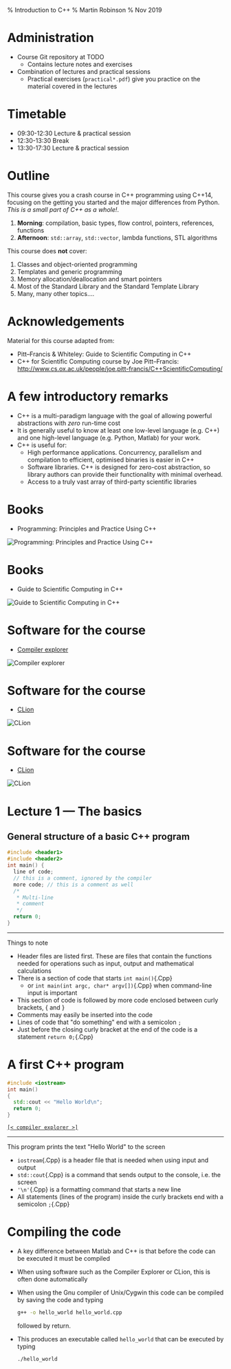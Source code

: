 % Introduction to C++
% Martin Robinson
% Nov 2019

# Administration

- Course Git repository at TODO
  - Contains lecture notes and exercises
- Combination of lectures and practical sessions
  - Practical exercises (`practical*.pdf`) give you practice on the material covered in the lectures

# Timetable

- 09:30-12:30 Lecture & practical session
- 12:30-13:30 Break
- 13:30-17:30 Lecture & practical session

# Outline

This course gives you a crash course in C++ programming using C++14, focusing on the
getting you started and the major differences from Python. *This is a small part of C++
as a whole!*.

1. **Morning**: compilation, basic types, flow control, pointers, references, functions
1. **Afternoon**: `std::array`, `std::vector`, lambda functions, STL algorithms

This course does **not** cover:
1. Classes and object-oriented programming
1. Templates and generic programming
1. Memory allocation/deallocation and smart pointers
1. Most of the Standard Library and the Standard Template Library
1. Many, many other topics....

# Acknowledgements

Material for this course adapted from:

- Pitt–Francis & Whiteley: Guide to Scientific Computing in C++
- C++ for Scientific Computing course by Joe Pitt–Francis:
  <http://www.cs.ox.ac.uk/people/joe.pitt-francis/C++ScientificComputing/>

# A few introductory remarks

- C++ is a multi-paradigm language with the goal of allowing powerful abstractions with *zero* run-time cost
- It is generally useful to know at least one low-level language (e.g. C++) and
  one high-level language (e.g. Python, Matlab) for your work.
- C++ is useful for:
  - High performance applications. Concurrency, parallelism and compilation to
    efficient, optimised binaries is easier in C++
  - Software libraries. C++ is designed for zero-cost abstraction, so library
    authors can provide their functionality with minimal overhead.
  - Access to a truly vast array of third-party scientific libraries

# Books

- Programming: Principles and Practice Using C++

![Programming: Principles and Practice Using C++](images/bjarne.png)

# Books

- Guide to Scientific Computing in C++

![Guide to Scientific Computing in C++](images/jpf.png)

# Software for the course

- [Compiler explorer](https://gcc.godbolt.org/)

![Compiler explorer](images/compiler_explorer.png)

# Software for the course

- [CLion](https://www.jetbrains.com/clion/)

![CLion](images/create_project.png)

# Software for the course

- [CLion](https://www.jetbrains.com/clion/)

![CLion](images/run.png)


# Lecture 1 — The basics

## General structure of a basic C++ program

~~~Cpp
#include <header1>
#include <header2>
int main() {
  line of code;
  // this is a comment, ignored by the compiler
  more code; // this is a comment as well
  /*
   * Multi-line
   * comment
   */
  return 0;
}
~~~

-----

Things to note

- Header files are listed first. These are files that contain the functions needed for operations such as input, output and mathematical calculations
- There is a section of code that starts `int main()`{.Cpp}
  - or `int main(int argc, char* argv[])`{.Cpp} when command-line input is important
- This section of code is followed by more code enclosed between curly brackets, { and }
- Comments may easily be inserted into the code
- Lines of code that "do something" end with a semicolon `;`
- Just before the closing curly bracket at the end of the code is a statement `return 0;`{.Cpp}

# A first C++ program

~~~Cpp
#include <iostream>
int main()
{
  std::cout << "Hello World\n";
  return 0;
}
~~~

[`[< compiler explorer >]`](https://gcc.godbolt.org/z/2BzBCi)

-----

This program prints the text "Hello World" to the screen

- `iostream`{.Cpp} is a header file that is needed when using input and output
- `std::cout`{.Cpp} is a command that sends output to the console, i.e. the screen
- `'\n'`{.Cpp} is a formatting command that starts a new line
- All statements (lines of the program) inside the curly brackets end with a semicolon `;`{.Cpp}

# Compiling the code

- A key difference between Matlab and C++ is that before the code can be executed it must be compiled
- When using software such as the Compiler Explorer or CLion, this is often done automatically
- When using the Gnu compiler of Unix/Cygwin this code can be compiled by saving the code and typing

  ~~~bash
  g++ -o hello_world hello_world.cpp
  ~~~

  followed by return.
- This produces an executable called `hello_world` that can be executed by typing

  ~~~bash
  ./hello_world
  ~~~
